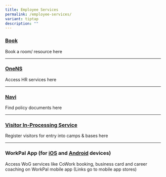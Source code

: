 ```yaml
---
title: Employee Services
permalink: /employee-services/
variant: tiptap
description: ""
---
```

<h3><a href="https://book.defence.gov.sg" rel="noopener nofollow" target="_blank">Book</a></h3>
<p>Book a room/ resource here</p>
<hr>
<h3><a href="https://www.ns.gov.sg" rel="noopener nofollow" target="_blank">OneNS</a></h3>
<p>Access HR services here</p>
<hr>
<h3><a href="https://navi.defence.gov.sg" rel="noopener nofollow" target="_blank">Navi</a></h3>
<p>Find policy documents here</p>
<hr>
<h3><a href="https://host.vis.defence.gov.sg/" rel="noopener nofollow" target="_blank">Visitor In-Processing Service</a></h3>
<p>Register visitors for entry into camps &amp; bases here</p>
<hr>
<h3>WorkPal App (for <a href="https://apps.apple.com/sg/app/workpal-for-sg-public-service/id1329488106" rel="noopener nofollow" target="_blank">iOS</a> and <a href="https://play.google.com/store/apps/details?id=sg.gov.digitalworkplace&amp;hl=en_SG" rel="noopener nofollow" target="_blank">Android</a> devices)</h3>
<p></p>
<p>Access WoG services like CoWork booking, business card and career coaching
on WorkPal mobile app (Links go to mobile app stores)</p>